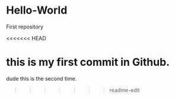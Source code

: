 # Hello-World
First repository

<<<<<<< HEAD





this is my first commit in Github.
=======
dude this is the second time.
>>>>>>> readme-edit
